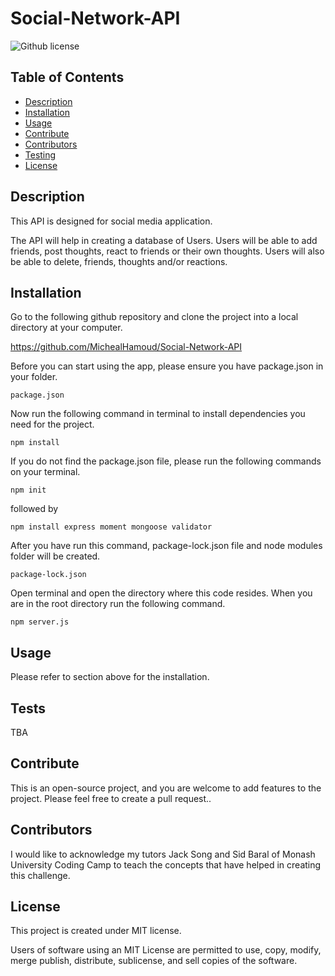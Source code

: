 # Social-Network-API

![Github license](https://img.shields.io/badge/license-MIT-blue)

## Table of Contents
* [Description](#description)
* [Installation](#installation)
* [Usage](#usage)
* [Contribute](#contribute)
* [Contributors](#contributors)
* [Testing](#tests)
* [License](#license)
## Description
This API is designed for social media application.

The API will help in creating a database of Users. Users will be able to add friends, post thoughts, react to friends or their own thoughts. Users will also be able to delete, friends, thoughts and/or reactions.


## Installation

Go to the following github repository and clone the project into a local directory at your computer.

https://github.com/MichealHamoud/Social-Network-API

Before you can start using the app, please ensure you have package.json in your folder. 

```
package.json
```

Now run the following command in terminal to install dependencies you need for the project.

```
npm install
```

If you do not find the package.json file, please run the following commands on your terminal.

```
npm init
```
followed by

```
npm install express moment mongoose validator
```

After you have run this command, package-lock.json file and node modules folder will be created.

```
package-lock.json
```

Open terminal and open the directory where this code resides. When you are in the root directory run the following command.

```
npm server.js
```

## Usage

Please refer to section above for the installation.

## Tests

TBA

## Contribute

This is an open-source project, and you are welcome to add features to the project. Please feel free to create a pull request..

## Contributors

I would like to acknowledge my tutors Jack Song and Sid Baral of Monash University Coding Camp to teach the concepts that have helped in creating this challenge.

## License

This project is created under MIT license.

Users of software using an MIT License are permitted to use, copy, modify, merge publish, distribute, sublicense, and sell copies of the software.
